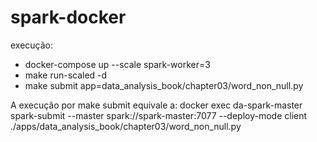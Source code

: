 # spark-docker

execução:

- docker-compose up --scale spark-worker=3
- make run-scaled -d
- make submit app=data_analysis_book/chapter03/word_non_null.py

A execução por make submit equivale a: docker exec da-spark-master spark-submit --master spark://spark-master:7077 --deploy-mode client ./apps/data_analysis_book/chapter03/word_non_null.py
